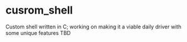 # cusrom_shell
Custom shell written in C; working on making it a viable daily driver with some unique features TBD
